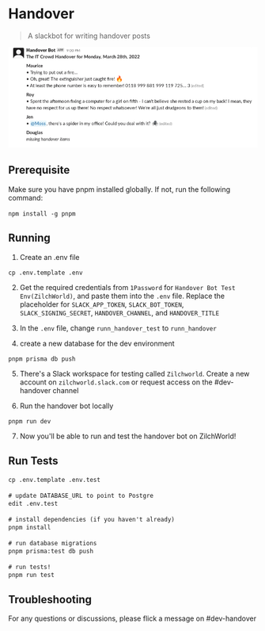 # Handover

> A slackbot for writing handover posts

![screenshot of slack](./example.png)

## Prerequisite

Make sure you have pnpm installed globally. If not, run the following command:

`npm install -g pnpm`

## Running

1. Create an .env file

```shell
cp .env.template .env
```

2. Get the required credentials from `1Password` for `Handover Bot Test Env(ZilchWorld)`, and paste them into the `.env` file. Replace the placeholder for `SLACK_APP_TOKEN`, `SLACK_BOT_TOKEN`, `SLACK_SIGNING_SECRET`, `HANDOVER_CHANNEL`, and `HANDOVER_TITLE`

3. In the `.env` file, change `runn_handover_test` to `runn_handover`

4. create a new database for the dev environment

```shell
pnpm prisma db push
```

5. There's a Slack workspace for testing called `Zilchworld`. Create a new account on `zilchworld.slack.com` or request access on the #dev-handover channel

6. Run the handover bot locally

```shell
pnpm run dev
```

7. Now you'll be able to run and test the handover bot on ZilchWorld!

## Run Tests

```shell
cp .env.template .env.test

# update DATABASE_URL to point to Postgre
edit .env.test

# install dependencies (if you haven't already)
pnpm install

# run database migrations
pnpm prisma:test db push

# run tests!
pnpm run test
```

## Troubleshooting

For any questions or discussions, please flick a message on #dev-handover

